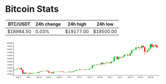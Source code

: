 # Bitcoin Stats

BTC/USDT|24h change|24h high|24h low|
|---|---|---|---|
|$18984.50|0.03%|$19177.00|$18500.00|

<img src="./chart.svg">
